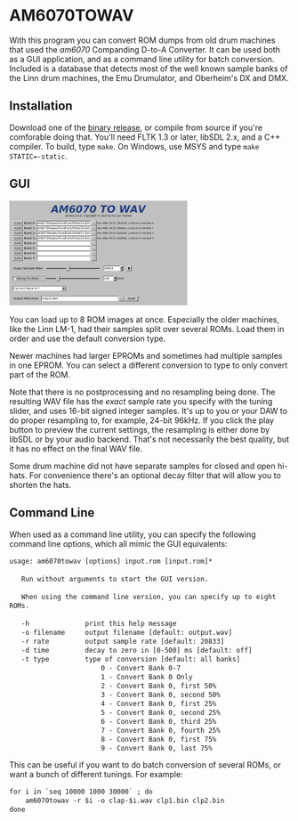 # AM6070TOWAV

With this program you can convert ROM dumps from old drum machines that used the _am6070_ Companding D-to-A Converter.
It can be used both as a GUI application, and as a command line utility for batch conversion.
Included is a database that detects most of the well known sample banks of the Linn drum machines, the Emu Drumulator, and Oberheim's DX and DMX.

## Installation

Download one of the [binary release](https://github.com/ivop/am6070towav/releases), or compile from source if you're comforable doing that.
You'll need FLTK 1.3 or later, libSDL 2.x, and a C++ compiler.
To build, type ```make```.
On Windows, use MSYS and type ```make STATIC=-static```.

## GUI

<img alt="screenshot" src="doc/am6070towav.png" width=320>

You can load up to 8 ROM images at once.
Especially the older machines, like the Linn LM-1, had their samples split over several ROMs.
Load them in order and use the default conversion type.

Newer machines had larger EPROMs and sometimes had multiple samples in one EPROM.
You can select a different conversion to type to only convert part of the ROM.

Note that there is no postprocessing and no resampling being done.
The resulting WAV file has the _exact_ sample rate you specify with the tuning slider, and uses 16-bit signed integer samples.
It's up to you or your DAW to do proper resampling to, for example, 24-bit 96kHz.
If you click the play button to preview the current settings, the resampling is either done by libSDL or by your audio backend.
That's not necessarily the best quality, but it has no effect on the final WAV file.

Some drum machine did not have separate samples for closed and open hi-hats.
For convenience there's an optional decay filter that will allow you to shorten the hats.

## Command Line

When used as a command line utility, you can specify the following command line options, which all mimic the GUI equivalents:

```
usage: am6070towav [options] input.rom [input.rom]*

   Run without arguments to start the GUI version.

   When using the command line version, you can specify up to eight ROMs.

   -h              print this help message
   -o filename     output filename [default: output.wav]
   -r rate         output sample rate [default: 20833]
   -d time         decay to zero in [0-500] ms [default: off]
   -t type         type of conversion [default: all banks]
                       0 - Convert Bank 0-7
                       1 - Convert Bank 0 Only
                       2 - Convert Bank 0, first 50%
                       3 - Convert Bank 0, second 50%
                       4 - Convert Bank 0, first 25%
                       5 - Convert Bank 0, second 25%
                       6 - Convert Bank 0, third 25%
                       7 - Convert Bank 0, fourth 25%
                       8 - Convert Bank 0, first 75%
                       9 - Convert Bank 0, last 75%
```

This can be useful if you want to do batch conversion of several ROMs, or want a bunch of different tunings.
For example:

```
for i in `seq 10000 1000 30000` ; do
    am6070towav -r $i -o clap-$i.wav clp1.bin clp2.bin
done
```
